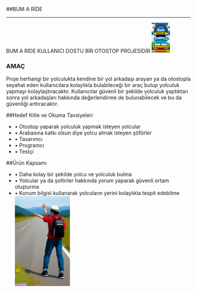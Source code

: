##BUM A RİDE

------------

BUM A RİDE KULLANICI DOSTU BİR OTOSTOP PROJESİDİR         <img src="public/images/otostop3.jpg" width="50" heigt="50"> 
### AMAÇ 
Proje herhangi bir yolculukta kendine bir yol arkadaşı arayan ya da otostopla seyahat eden kullanıcılara kolaylıkla bulabileceği bir araç bulup yolculuk yapmayı kolaylaştıracaktır. Kullanıcılar güvenli bir şekilde yolculuk yaptıktan sonra yol arkadaşları hakkında değerlendirme de bulunabilecek ve bu da güvenliği arttıracaktır.

##Hedef Kitle ve Okuma Tavsiyeleri
<p>
 <ul>
 <li> •	Otostop yaparak yolculuk yapmak isteyen yolcular </li>
 <li> •	Arabasına katkı olsun diye yolcu almak isteyen şöförler </li>
 <li> •	Tasarımcı </li>
 <li> •	Programcı </li>
 <li> •	Testçi </li>
 </ul>

</p>
##Ürün Kapsamı
<p>
  <ul>
  <li> •	Daha kolay bir şekilde yolcu ve yolculuk bulma </li>
  <li> •	Yolcular ya da şoförler hakkında yorum yaparak güvenli ortam oluşturma </li>
  <li> •	Konum bilgisi kullanarak yolcuların yerini kolaylıkla tespit edebilme </li>



<img src="public/images/otostop.jpg" width="150" heigt="150">


